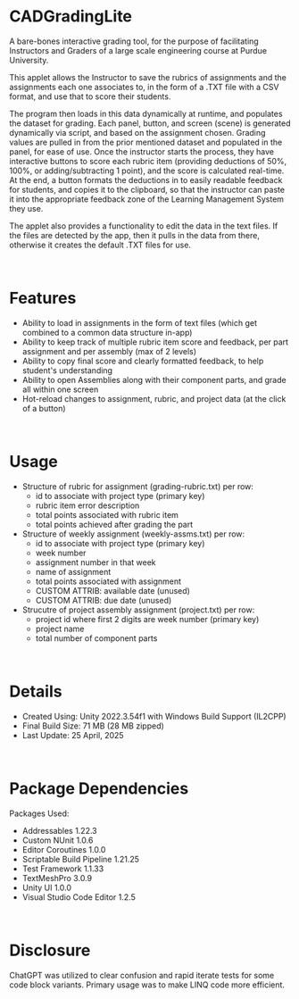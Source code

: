 # CADGradingLite
A bare-bones interactive grading tool, for the purpose of facilitating Instructors and Graders of a large scale engineering course at Purdue University.

This applet allows the Instructor to save the rubrics of assignments and the assignments each one associates to, in the form of a .TXT file with a CSV format, and use that to score their students.

The program then loads in this data dynamically at runtime, and populates the dataset for grading. Each panel, button, and screen (scene) is generated dynamically via script, and based on the assignment chosen. Grading values are pulled in from the prior mentioned dataset and populated in the panel, for ease of use. Once the instructor starts the process, they have interactive buttons to score each rubric item (providing deductions of 50%, 100%, or adding/subtracting 1 point), and the score is calculated real-time. At the end, a button formats the deductions in to easily readable feedback for students, and copies it to the clipboard, so that the instructor can paste it into the appropriate feedback zone of the Learning Management System they use.

The applet also provides a functionality to edit the data in the text files. If the files are detected by the app, then it pulls in the data from there, otherwise it creates the default .TXT files for use.

<br />

# Features
- Ability to load in assignments in the form of text files (which get combined to a common data structure in-app)
- Ability to keep track of multiple rubric item score and feedback, per part assignment and per assembly (max of 2 levels)
- Ability to copy final score and clearly formatted feedback, to help student's understanding
- Ability to open Assemblies along with their component parts, and grade all within one screen
- Hot-reload changes to assignment, rubric, and project data (at the click of a button)

<br />

# Usage
- Structure of rubric for assignment (grading-rubric.txt) per row:
    - id to associate with project type (primary key)
    - rubric item error description
    - total points associated with rubric item
    - total points achieved after grading the part
- Structure of weekly assignment (weekly-assms.txt) per row:
    - id to associate with project type (primary key)
    - week number
    - assignment number in that week
    - name of assignment
    - total points associated with assignment
    - CUSTOM ATTRIB: available date (unused)
    - CUSTOM ATTRIB: due date (unused)
- Strucutre of project assembly assignment (project.txt) per row:
    - project id where first 2 digits are week number (primary key)
    - project name
    - total number of component parts

<br />

# Details
- Created Using: Unity 2022.3.54f1 with Windows Build Support (IL2CPP)
- Final Build Size: 71 MB (28 MB zipped)
- Last Update: 25 April, 2025

<br />

# Package Dependencies
Packages Used:
- Addressables 1.22.3
- Custom NUnit 1.0.6
- Editor Coroutines 1.0.0
- Scriptable Build Pipeline 1.21.25
- Test Framework 1.1.33
- TextMeshPro 3.0.9
- Unity UI 1.0.0
- Visual Studio Code Editor 1.2.5

<br />

# Disclosure
ChatGPT was utilized to clear confusion and rapid iterate tests for some code block variants. Primary usage was to make LINQ code more efficient.